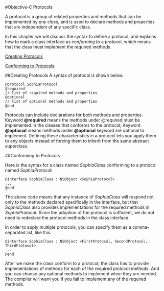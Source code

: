 
#Objective-C Protocols

A protocol is a group of related properties and methods that can be implemented by *any class*, and is used to declare methods and properties that are independent of any specific class.  

In this chapter we will discuss the syntax to define a protocol, and explains how to mark a class interface as *conforming to* a protocol, which means that the class must implement the required methods.


  [<i class="icon-file"></i>Creating Protocols](#creating-protocols)  
  
  [<i class="icon-file"></i>Conforming to Protocols](#conforming-to-protocols)  
    
 

##Creating Protocols
A syntax of protocol is shown below.

```
@protocol SophiaProtocol
@required
// list of required methods and properties
@optional
// list of optional methods and properties
@end
```

Protocols can include declarations for both methods and properties. Keyword **@required** means the methods under @required must be implemented in the classes that conforms to the protocol;  Keyword **@optional** means methods under **@optional** keyword are optional to implement. Defining these characteristics in a protocol lets you apply them to any objects instead of forcing them to inherit from the same abstract superclass.

##Conforming to Protocols

Here is the syntax for a class named *SophiaClass* conforming to a protocol named *SophiaProtocol*:

```
@interface SophiaClass : NSObject <SophiaProtocol>
...
@end
```

The above code means that any instance of *SophiaClass* will respond not only to the methods declared specifically in the interface, but that *SophiaClass* also provides implementations for the required methods in *SophiaProtocol*. Since the adoption of the protocol is sufficient, we do not need to redeclare the protocol methods in the class interface.

In order to apply multiple protocols, you can specify them as a comma-separated list, like this:

```
@interface SophiaClass : NSObject <FirstProtocol, SecondProtocol, ThirdProtocol>
...
@end
```

After we make the class conform to a protocol, the class has to provide implementations of methods for each of the required protocol methods. And you can choose any optional methods to implement when they are needed. The compiler will warn you if you fail to implement any of the required methods.



